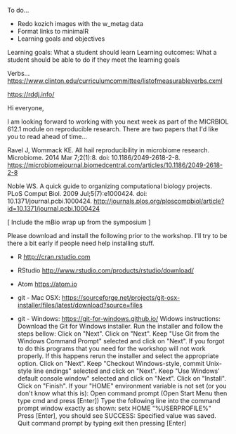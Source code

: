 To do...
* Redo kozich images with the w_metag data
* Format links to minimalR
* Learning goals and objectives


Learning goals: What a student should learn
Learning outcomes: What a student should be able to do if they meet the learning goals

Verbs...
https://www.clinton.edu/curriculumcommittee/listofmeasurableverbs.cxml

https://rddj.info/



Hi everyone,

I am looking forward to working with you next week as part of the MICRBIOL 612.1 module on reproducible research. There are two papers that I'd like you to read ahead of time...

Ravel J, Wommack KE. All hail reproducibility in microbiome research. Microbiome. 2014 Mar 7;2(1):8. doi: 10.1186/2049-2618-2-8.
https://microbiomejournal.biomedcentral.com/articles/10.1186/2049-2618-2-8

Noble WS. A quick guide to organizing computational biology projects. PLoS Comput Biol. 2009 Jul;5(7):e1000424. doi: 10.1371/journal.pcbi.1000424.
http://journals.plos.org/ploscompbiol/article?id=10.1371/journal.pcbi.1000424

[ Include the mBio wrap up from the symposium ]

Please download and install the following prior to the workshop. I'll try to be there a bit early if people need help installing stuff.


* R       http://cran.rstudio.com
* RStudio http://www.rstudio.com/products/rstudio/download/
* Atom    https://atom.io

* git - Mac OSX: https://sourceforge.net/projects/git-osx-installer/files/latest/download?source=files

* git - Windows: https://git-for-windows.github.io/
Widows instructions:
	Download the Git for Windows installer.
	Run the installer and follow the steps bellow:
	Click on "Next".
	Click on "Next".
	Keep "Use Git from the Windows Command Prompt" selected and click on "Next". If you forgot to do this programs that you need for the workshop will not work properly. If this happens rerun the installer and select the appropriate option.
	Click on "Next".
	Keep "Checkout Windows-style, commit Unix-style line endings" selected and click on "Next".
	Keep "Use Windows' default console window" selected and click on "Next".
	Click on "Install".
	Click on "Finish".
	If your "HOME" environment variable is not set (or you don't know what this is):
	Open command prompt (Open Start Menu then type cmd and press [Enter])
	Type the following line into the command prompt window exactly as shown:
	setx HOME "%USERPROFILE%"
	Press [Enter], you should see SUCCESS: Specified value was saved.
	Quit command prompt by typing exit then pressing [Enter]
